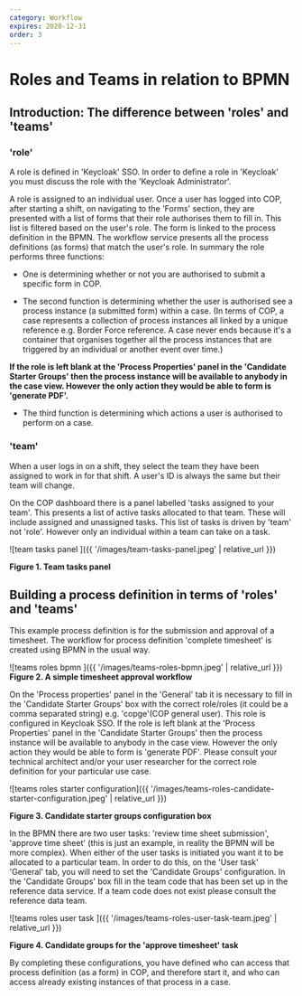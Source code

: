 ```yaml
---
category: Workflow
expires: 2020-12-31
order: 3
---
```


# Roles and Teams in relation to BPMN

## Introduction: The difference between 'roles' and 'teams'

### 'role'

A role is defined in 'Keycloak' SSO. In order to define a role in 'Keycloak' you must discuss the role with the 'Keycloak Administrator'.

A role is assigned to an individual user. Once a user has logged into COP, after starting a shift, on navigating to the 'Forms' section, they are presented with a list of forms that their role authorises them to fill in. This list is filtered based on the user's role.
The form is linked to the process definition in the BPMN. The workflow service presents all the process definitions (as forms) that match the user's role. In summary the role performs three functions:

* One is determining whether or not you are authorised to submit a specific form in COP.

* The second function is determining whether the user is authorised see a process instance (a submitted form) within a case. (In terms of COP, a case represents a collection of process instances all linked by a unique reference e.g. Border Force reference. A case never ends because it's a container that organises together all the process instances that are triggered by an individual or another event over time.)

**If the role is left blank at the 'Process Properties' panel in the 'Candidate Starter Groups' then the process instance will be available to anybody in the case view. However the only action they would be able to form is 'generate PDF'.**

* The third function is determining which actions a user is authorised to perform on a case.




### 'team'

When a user logs in on a shift, they select the team they have been assigned to work in for that shift. A user's ID is always the same but their team will change.

On the COP dashboard there is a panel labelled 'tasks assigned to your team'. This presents a list of active tasks allocated to that team. These will include assigned and unassigned tasks. This list of tasks is driven by 'team' not 'role'. However only an individual within a team can take on a task.


![team tasks panel ]({{ '/images/team-tasks-panel.jpeg' | relative_url }})

**Figure 1. Team tasks panel**


## Building a process definition in terms of 'roles' and 'teams'

This example process definition is for the submission and approval of a timesheet. The workflow for process definition 'complete timesheet' is created using BPMN in the usual way.

![teams roles bpmn ]({{ '/images/teams-roles-bpmn.jpeg' | relative_url }})
**Figure 2. A simple timesheet approval workflow**

On the 'Process properties' panel in the 'General' tab it is necessary to fill in the 'Candidate Starter Groups' box with the correct role/roles (it could be a comma separated string) e.g. 'copge'(COP general user). This role is configured in Keycloak SSO. If the role is left blank at the 'Process Properties' panel in the 'Candidate Starter Groups' then the process instance will be available to anybody in the case view. However the only action they would be able to form is 'generate PDF'. Please consult your technical architect and/or your user researcher for the correct role definition for your particular use case.

![teams roles starter configuration]({{ '/images/teams-roles-candidate-starter-configuration.jpeg' | relative_url }})

**Figure 3. Candidate starter groups configuration box**

In the BPMN there are two user tasks: 'review time sheet submission', 'approve time sheet' (this is just an example, in reality the BPMN will be more complex). When either of the user tasks is initiated you want it to be allocated to a particular team. In order to do this, on the 'User task' 'General' tab, you will need to set the 'Candidate Groups' configuration. In the 'Candidate Groups' box fill in the team code that has been set up in the reference data service. If a team code does not exist please consult the reference data team.

![teams roles user task ]({{ '/images/teams-roles-user-task-team.jpeg' | relative_url }})

**Figure 4. Candidate groups for the 'approve timesheet' task**

By completing these configurations, you have defined who can access that process definition (as a form) in COP, and therefore start it, and who can access already existing instances of that process in a case.
